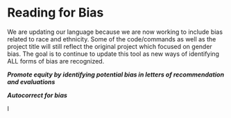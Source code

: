 # Reading for  Bias

We are updating our language because we are now working to include bias related to race and ethnicity. Some of the code/commands as well as the project title will still reflect the original project which focused on gender bias. The goal is to continue to update this tool as new ways of identifying ALL forms of bias are recognized.

***Promote equity by identifying potential bias in letters of recommendation and evaluations***

***Autocorrect for bias***

I
